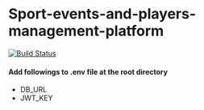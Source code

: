 # Sport-events-and-players-management-platform

[![Build Status](https://travis-ci.org/shyaman/Sport-events-and-players-management-platform.svg?branch=develop)](https://travis-ci.org/shyaman/Sport-events-and-players-management-platform)

#### Add followings to .env file at the root directory

- DB_URL
- JWT_KEY
